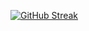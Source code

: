 [![GitHub Streak](https://streak-stats.demolab.com/?user=WilliamKonRaDDD)](https://git.io/streak-stats)
